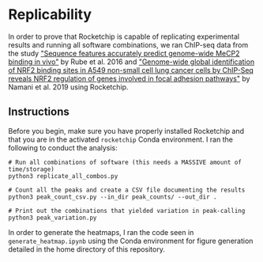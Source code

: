 # Replicability 

In order to prove that Rocketchip is capable of replicating experimental results and running all software combinations, we ran ChIP-seq data from the study ["Sequence features accurately predict genome-wide MeCP2 binding in vivo"](https://www.ncbi.nlm.nih.gov/pmc/articles/PMC4820824/) by Rube et al. 2016 and ["Genome-wide global identification of NRF2 binding sites in A549 non-small cell lung cancer cells by ChIP-Seq reveals NRF2 regulation of genes involved in focal adhesion pathways"](https://www.ncbi.nlm.nih.gov/pmc/articles/PMC6949066/#SD1) by Namani et al. 2019 using Rocketchip.

## Instructions

Before you begin, make sure you have properly installed Rocketchip and that you are in the activated `rocketchip` Conda environment. I ran the following to conduct the analysis:

```
# Run all combinations of software (this needs a MASSIVE amount of time/storage)
python3 replicate_all_combos.py

# Count all the peaks and create a CSV file documenting the results
python3 peak_count_csv.py --in_dir peak_counts/ --out_dir .

# Print out the combinations that yielded variation in peak-calling
python3 peak_variation.py
```

In order to generate the heatmaps, I ran the code seen in `generate_heatmap.ipynb` using the Conda environment for figure generation detailed in the home directory of this repository.